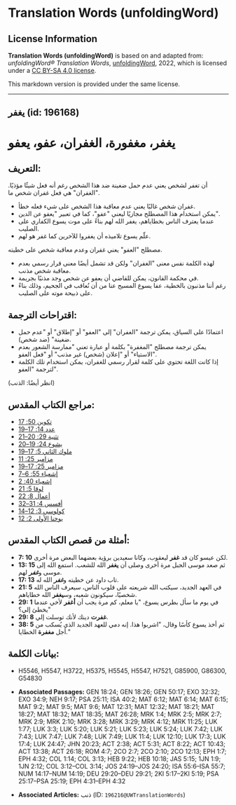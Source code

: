 # Translation Words (unfoldingWord)

## License Information

**Translation Words (unfoldingWord)** is based on and adapted from: _unfoldingWord® Translation Words_, [unfoldingWord](https://unfoldingword.org/utw), 2022, which is licensed under a [CC BY-SA 4.0 license](https://creativecommons.org/licenses/by-sa/4.0/legalcode.en).

This markdown version is provided under the same license.



--------------------------------

## يغفر (id: 196168)

يغفر، مغفورة، الغفران، عفو، يعفو
================================

التعريف:
--------

أن تغفر لشخص يعني عدم حمل ضغينة ضد هذا الشخص رغم أنه فعل شيئًا مؤذيًا. "الغفران" هي فعل غفران شخص ما.

* غفران شخص غالبًا يعني عدم معاقبة هذا الشخص على شيء فعله خطأ.
* يمكن استخدام هذا المصطلح مجازيًا ليعني "عفو"، كما في تعبير "يعفو عن الدين".
* عندما يعترف الناس بخطاياهم، يغفر الله لهم بناءً على موت يسوع الكفاري على الصليب.
* علّم يسوع تلاميذه أن يغفروا للآخرين كما غفر هو لهم.

مصطلح "العفو" يعني غفران وعدم معاقبة شخص على خطيته.

* لهذه الكلمة نفس معنى "الغفران" ولكن قد تشمل أيضًا معنى قرار رسمي بعدم معاقبة شخص مذنب.
* في محكمة القانون، يمكن للقاضي أن يعفو عن شخص وجد مذنبًا بجريمة.
* رغم أننا مذنبون بالخطية، عفا يسوع المسيح عنا من أن نُعاقب في الجحيم، وذلك بناءً على ذبيحة موته على الصليب.

اقتراحات الترجمة:
-----------------

* اعتمادًا على السياق، يمكن ترجمة "الغفران" إلى "العفو" أو "إطلاق" أو "عدم حمل ضغينة" (ضد شخص).
* يمكن ترجمة مصطلح "المغفرة" بكلمة أو عبارة تعني "ممارسة الشعور بعدم الاستياء" أو "إعلان (شخص) غير مذنب" أو "فعل العفو".
* إذا كانت اللغة تحتوي على كلمة لقرار رسمي للغفران، يمكن استخدام تلك الكلمة لترجمة "العفو".

(انظر أيضًا: الذنب)

مراجع الكتاب المقدس:
--------------------

* [تكوين 50: 17](https://ref.ly/Gen50:17)
* [عدد 14: 17–19](https://ref.ly/Num14:17-Num14:19)
* [تثنية 29: 20–21](https://ref.ly/Deut29:20-Deut29:21)
* [يشوع 24: 19–20](https://ref.ly/Josh24:19-Josh24:20)
* [ملوك الثاني 5: 17–19](https://ref.ly/2Kgs5:17-2Kgs5:19)
* [مزامير 25: 11](https://ref.ly/Ps25:11)
* [مزامير 25: 17–19](https://ref.ly/Ps25:17-Ps25:19)
* [إشعياء 55: 6–7](https://ref.ly/Isa55:6-Isa55:7)
* [إشعياء 40: 2](https://ref.ly/Isa40:2)
* [لوقا 5: 21](https://ref.ly/Luke5:21)
* [أعمال 8: 22](https://ref.ly/Acts8:22)
* [أفسس 4: 31–32](https://ref.ly/Eph4:31-Eph4:32)
* [كولوسي 3: 12–14](https://ref.ly/Col3:12-Col3:14)
* [يوحنا الأولى 2: 12](https://ref.ly/1John2:12)

أمثلة من قصص الكتاب المقدس:
---------------------------

* **7: 10** لكن عيسو كان قد **غفر** ليعقوب، وكانا سعيدين برؤية بعضهما البعض مرة أخرى.
* **13: 15** ثم صعد موسى الجبل مرة أخرى وصلى أن **يغفر** الله للشعب. استمع الله إلى موسى و***غفر*** لهم.
* **17: 13** تاب داود عن خطيته و***غفر*** الله له.
* **21: 5** في العهد الجديد، سيكتب الله شريعته على قلوب الناس، سيعرف الناس الله شخصيًا، سيكونون شعبه، وس**يغفر** الله خطاياهم.
* **29: 1** في يوم ما سأل بطرس يسوع، "يا معلم، كم مرة يجب أن **أغفر** لأخي عندما يخطئ إلي؟"
* **29: 8** **غفرت** دينك لأنك توسلت إلي.
* **38: 5** ثم أخذ يسوع كأسًا وقال، "اشربوا هذا. إنه دمي للعهد الجديد الذي يُسكب من أجل **مغفرة** الخطايا."

بيانات الكلمة:
--------------

* H5546, H5547, H3722, H5375, H5545, H5547, H7521, G85900, G86300, G54830

* **Associated Passages:** GEN 18:24; GEN 18:26; GEN 50:17; EXO 32:32; EXO 34:9; NEH 9:17; PSA 25:11; ISA 40:2; MAT 6:12; MAT 6:14; MAT 6:15; MAT 9:2; MAT 9:5; MAT 9:6; MAT 12:31; MAT 12:32; MAT 18:21; MAT 18:27; MAT 18:32; MAT 18:35; MAT 26:28; MRK 1:4; MRK 2:5; MRK 2:7; MRK 2:9; MRK 2:10; MRK 3:28; MRK 3:29; MRK 4:12; MRK 11:25; LUK 1:77; LUK 3:3; LUK 5:20; LUK 5:21; LUK 5:23; LUK 5:24; LUK 7:42; LUK 7:43; LUK 7:47; LUK 7:48; LUK 7:49; LUK 11:4; LUK 12:10; LUK 17:3; LUK 17:4; LUK 24:47; JHN 20:23; ACT 2:38; ACT 5:31; ACT 8:22; ACT 10:43; ACT 13:38; ACT 26:18; ROM 4:7; 2CO 2:7; 2CO 2:10; 2CO 12:13; EPH 1:7; EPH 4:32; COL 1:14; COL 3:13; HEB 9:22; HEB 10:18; JAS 5:15; 1JN 1:9; 1JN 2:12; COL 3:12–COL 3:14; JOS 24:19–JOS 24:20; ISA 55:6–ISA 55:7; NUM 14:17–NUM 14:19; DEU 29:20–DEU 29:21; 2KI 5:17–2KI 5:19; PSA 25:17–PSA 25:19; EPH 4:31–EPH 4:32
* **Associated Articles:** ذنب (ID: `196216@UWTranslationWords`)

